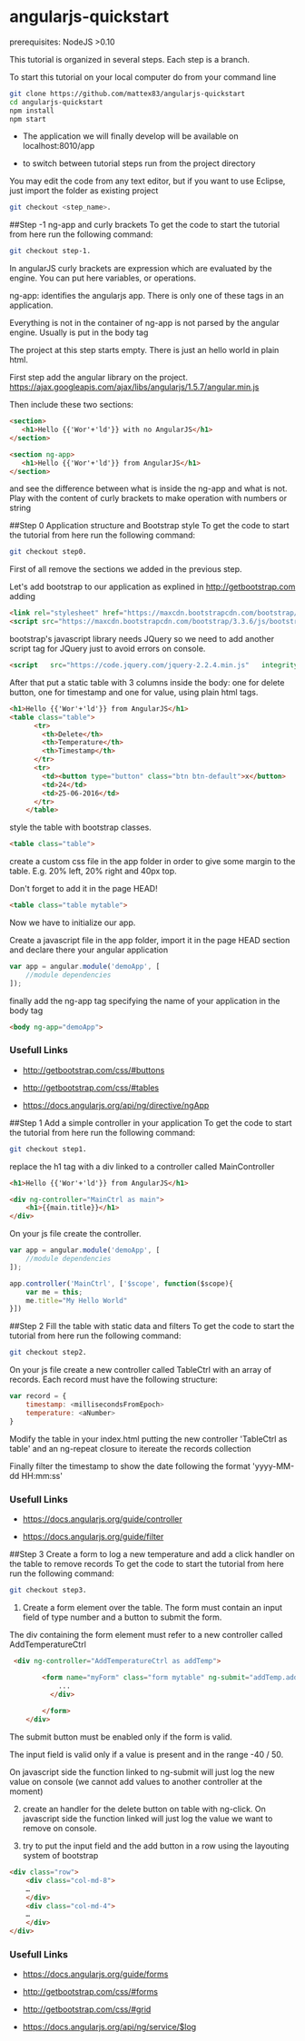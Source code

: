 # angularjs-quickstart

prerequisites:
NodeJS >0.10

This tutorial is organized in several steps.
Each step is a branch.

To start this tutorial on your local computer do from your command line

```bash
git clone https://github.com/mattex83/angularjs-quickstart
cd angularjs-quickstart
npm install
npm start
```

* The application we will finally develop will be available on
localhost:8010/app

* to switch between tutorial steps run from the project directory

You may edit the code from any text editor, but if you want to use Eclipse, just import the folder as existing project

```bash
git checkout <step_name>.
```
##Step -1 ng-app and curly brackets
To get the code to start the tutorial from here run the following command:

```bash
git checkout step-1.
```

In angularJS curly brackets are expression which are evaluated by the engine. You can put here variables, or operations.

ng-app: identifies the angularjs app. There is only one of these tags in an application. 

Everything is not in the container of ng-app is not parsed by the angular engine. Usually is put in the body tag

The project at this step starts empty. There is just an hello world in plain html.

First step add the angular library on the project. 
https://ajax.googleapis.com/ajax/libs/angularjs/1.5.7/angular.min.js

Then include these two sections: 
```html
<section>
   <h1>Hello {{'Wor'+'ld'}} with no AngularJS</h1> 
</section>

<section ng-app>
   <h1>Hello {{'Wor'+'ld'}} from AngularJS</h1> 
</section> 
```
and see the difference between what is inside the ng-app and what is not.
Play with the content of curly brackets to make operation with numbers or string

##Step 0 Application structure and Bootstrap style
To get the code to start the tutorial from here run the following command:

```bash
git checkout step0.
```
First of all remove the sections we added in the previous step.

Let's add bootstrap to our application as explined in http://getbootstrap.com adding
```html
<link rel="stylesheet" href="https://maxcdn.bootstrapcdn.com/bootstrap/3.3.6/css/bootstrap.min.css" integrity="sha384-1q8mTJOASx8j1Au+a5WDVnPi2lkFfwwEAa8hDDdjZlpLegxhjVME1fgjWPGmkzs7" crossorigin="anonymous">
<script src="https://maxcdn.bootstrapcdn.com/bootstrap/3.3.6/js/bootstrap.min.js" integrity="sha384-0mSbJDEHialfmuBBQP6A4Qrprq5OVfW37PRR3j5ELqxss1yVqOtnepnHVP9aJ7xS" crossorigin="anonymous"></script>
```
bootstrap's javascript library needs JQuery so we need to add another script tag for JQuery just to avoid errors on console.
```html
<script   src="https://code.jquery.com/jquery-2.2.4.min.js"   integrity="sha256-BbhdlvQf/xTY9gja0Dq3HiwQF8LaCRTXxZKRutelT44="   crossorigin="anonymous"></script>
```
After that put a static table with 3 columns inside the body: one for delete button, one for timestamp and one for value, using plain html tags. 
```html
<h1>Hello {{'Wor'+'ld'}} from AngularJS</h1> 
<table class="table">
      <tr>
        <th>Delete</th>
        <th>Temperature</th>
        <th>Timestamp</th> 
      </tr>
      <tr>
        <td><button type="button" class="btn btn-default">x</button>
        <td>24</td>
        <td>25-06-2016</td> 
      </tr>
    </table>
```
style the table with bootstrap classes.
```html
<table class="table">
```
create a custom css file in the app folder in order to give some margin to the table. E.g. 20% left, 20% right and 40px top.

Don't forget to add it in the page HEAD!
```html
<table class="table mytable">
```
Now we have to initialize our app.

Create a javascript file in the app folder, import it in the page HEAD section and declare there your angular application
```javascript
var app = angular.module('demoApp', [
 	//module dependencies
]);
```
finally add the ng-app tag specifying the name of your application in the body tag
```html
<body ng-app="demoApp">
```
### Usefull Links
* http://getbootstrap.com/css/#buttons

* http://getbootstrap.com/css/#tables

* https://docs.angularjs.org/api/ng/directive/ngApp

##Step 1 Add a simple controller in your application
To get the code to start the tutorial from here run the following command:

```bash
git checkout step1.
```

replace the h1 tag with a div linked to a controller called MainController

```html
<h1>Hello {{'Wor'+'ld'}} from AngularJS</h1> 
```
```html
<div ng-controller="MainCtrl as main">
    <h1>{{main.title}}</h1>
</div>
```
On your js file create the controller.
```javascript
var app = angular.module('demoApp', [
    //module dependencies
]);

app.controller('MainCtrl', ['$scope', function($scope){
    var me = this;
    me.title="My Hello World"
}])
```
##Step 2 Fill the table with static data and filters
To get the code to start the tutorial from here run the following command:

```bash
git checkout step2.
```
On your js file create a new controller called TableCtrl with an array of records.
Each record must have the following structure:
```javascript
var record = {
    timestamp: <millisecondsFromEpoch>
    temperature: <aNumber>
}
```
Modify the table in your index.html putting the new controller 'TableCtrl as table' and an ng-repeat closure to itereate the records collection

Finally filter the timestamp to show the date following the format 'yyyy-MM-dd HH:mm:ss'

### Usefull Links
* https://docs.angularjs.org/guide/controller

* https://docs.angularjs.org/guide/filter

##Step 3 Create a form to log a new temperature and add a click handler on the table to remove records
To get the code to start the tutorial from here run the following command:

```bash
git checkout step3.
```
1) Create a form element over the table. The form must contain an input field of type number and a button to submit the form.

The div containing the form element must refer to a new controller called AddTemperatureCtrl
```html
 <div ng-controller="AddTemperatureCtrl as addTemp">

        <form name="myForm" class="form mytable" ng-submit="addTemp.addValue()">
            ...
          </div>
            
        </form>
    </div>
```
The submit button must be enabled only if the form is valid.

The input field is valid only if a value is present and in the range -40 / 50.

On javascript side the function linked to ng-submit will just log the new value on console (we cannot add values to another controller at the moment)

2) create an handler for the delete button on table with ng-click. 
On javascript side the function linked will just log the value we want to remove on console.

3) try to put the input field and the add button in a row using the layouting system of bootstrap 

```html
<div class="row">              
	<div class="col-md-8">  
	…
	</div>              
	<div class="col-md-4">
	…
	</div>          
</div>
```
### Usefull Links
* https://docs.angularjs.org/guide/forms

* http://getbootstrap.com/css/#forms

* http://getbootstrap.com/css/#grid

* https://docs.angularjs.org/api/ng/service/$log